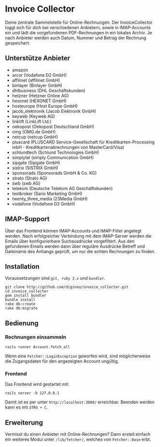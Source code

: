 # Invoice Collector

Deine zentrale Sammelstelle für Online-Rechnungen.
Der InvoiceCollector loggt sich für dich bei verschiedenen Anbietern, sowie in IMAP-Accounts ein und lädt die vorgefundenen PDF-Rechnungen in ein lokales Archiv.
Je nach Anbieter werden auch Datum, Nummer und Betrag der Rechnung gespeichert.

## Unterstütze Anbieter

* amazon
* arcor (Vodafone D2 GmbH)
* affilinet (affilinet GmbH)
* binlayer (Binlayer GmbH)
* dhlbusiness (DHL Geschäftskunden)
* hetzner (Hetzner Online AG)
* hexonet (HEXONET GmbH)
* hosteurope (Host Europe GmbH)
* jacob_elektronik (Jacob Elektronik GmbH)
* keyweb (Keyweb AG)
* linklift (LinkLift Ltd.)
* oekopost (Oekopost Deutschland GmbH)
* omg (OMG.de GmbH)
* netcup (netcup GmbH)
* pluscard (PLUSCARD Service-Gesellschaft für Kreditkarten-Processing mbH - Kreditkartenabrechnungen von MasterCard/Visa)
* schlundtech (Schlund Technologies GmbH)
* simplytel (simply Communication GmbH)
* sipgate (Sipgate GmbH)
* sistrix (SISTRIX GmbH)
* sponsorads (Sponsorads GmbH & Co. KG)
* strato (Strato AG)
* swb (swb AG)
* telekom (Deutsche Telekom AG Geschäftskunden)
* textbroker (Sario Marketing GmbH)
* twenty_three_media (23Media GmbH)
* vodafone (Vodafone D2 GmbH)

## IMAP-Support

Über das Frontend können IMAP-Accounts und IMAP-Filter angelegt werden.
Nach erfolgreicher Verbindung mit dem IMAP-Server werden die Emails über konfigurierbare Suchausdrücke vorgefiltert.
Aus den gefundenen Emails werden dann über reguläre Ausdrücke Betreff und Dateiname des Anhangs geprüft, um nur die echten Rechnungen zu finden.

## Installation

Voraussetzungen sind `git, ruby 2.x` und `bundler`.

    git clone http://github.com/digineo/invoice_collector.git
    cd invoice_collector
    gem install bundler
    bundle install
    rake db:create
    rake db:migrate

## Bedienung

### Rechnungen einsammeln
    rails runner Account.fetch_all

Wenn eine `Fetcher::LoginException` geworfen wird, sind möglicherweise die Zugangsdaten für den angezeigten Account ungültig.

### Frontend

Das Frontend wird gestartet mit:

    rails server -b 127.0.0.1

Damit ist es per unter `http://localhost:3000/` erreichbar.
Beenden werden kann es mit `STRG + C`.

## Erweiterung
Vermisst du einen Anbieter mit Online-Rechnungen?
Dann erstell einfach ein weiteres Modul unter `/lib/fetcher/`, welches von `Fetcher::Base` erbt.
